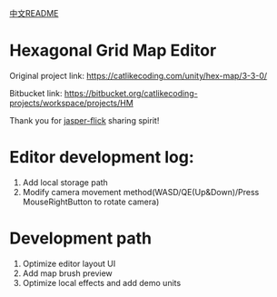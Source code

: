 
[中文README](https://github.com/KeyleXiao/HexMapEditor/blob/main/README.CN.md)
# Hexagonal Grid Map Editor  
Original project link: https://catlikecoding.com/unity/hex-map/3-3-0/  

Bitbucket link: https://bitbucket.org/catlikecoding-projects/workspace/projects/HM   


Thank you for [jasper-flick](https://catlikecoding.com/jasper-flick/) sharing spirit!

# Editor development log:
1. Add local storage path
2. Modify camera movement method(WASD/QE(Up&Down)/Press MouseRightButton to rotate camera)

# Development path
1. Optimize editor layout UI
2. Add map brush preview
3. Optimize local effects and add demo units
